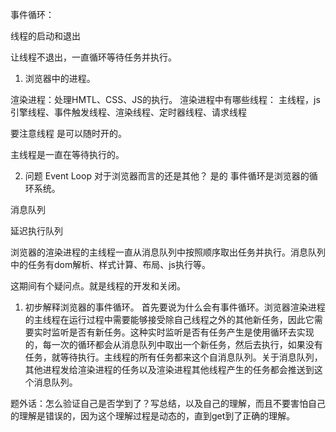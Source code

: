 事件循环：

线程的启动和退出

让线程不退出，一直循环等待任务并执行。






1. 浏览器中的进程。

渲染进程：处理HMTL、CSS、JS的执行。
渲染进程中有哪些线程： 主线程，js引擎线程、事件触发线程、渲染线程、定时器线程、请求线程

要注意线程 是可以随时开的。

主线程是一直在等待执行的。



2. 问题
Event Loop 对于浏览器而言的还是其他？ 是的 事件循环是浏览器的循环系统。

消息队列 

延迟执行队列

浏览器的渲染进程的主线程一直从消息队列中按照顺序取出任务并执行。消息队列中的任务有dom解析、样式计算、布局、js执行等。

这期间有个疑问点。就是线程的开发和关闭。



1. 初步解释浏览器的事件循环。
首先要说为什么会有事件循环。浏览器渲染进程的主线程在运行过程中需要能够接受除自己线程之外的其他新任务，因此它需要实时监听是否有新任务。这种实时监听是否有任务产生是使用循环去实现的，每一次的循环都会从消息队列中取出一个新任务，然后去执行，如果没有任务，就等待执行。主线程的所有任务都来这个自消息队列。关于消息队列，其他进程发给渲染进程的任务以及渲染进程其他线程产生的任务都会推送到这个消息队列。

题外话：怎么验证自己是否学到了？写总结，以及自己的理解，而且不要害怕自己的理解是错误的，因为这个理解过程是动态的，直到get到了正确的理解。